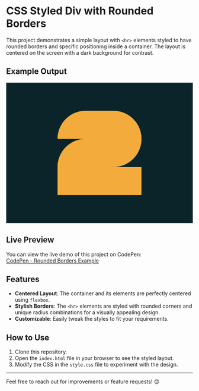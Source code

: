# CSS Styled Div with Rounded Borders

This project demonstrates a simple layout with `<hr>` elements styled to have rounded borders and specific positioning inside a container. The layout is centered on the screen with a dark background for contrast.

## Example Output

![Example](./6-th%20Dec/target_k5MbLBx@2x.png)

## Live Preview

You can view the live demo of this project on CodePen:  
[CodePen - Rounded Borders Example](https://codepen.io/Roman_762_/pen/RNbaPyL)

## Features

- **Centered Layout**: The container and its elements are perfectly centered using `flexbox`.
- **Stylish Borders**: The `<hr>` elements are styled with rounded corners and unique radius combinations for a visually appealing design.
- **Customizable**: Easily tweak the styles to fit your requirements.

## How to Use

1. Clone this repository.
2. Open the `index.html` file in your browser to see the styled layout.
3. Modify the CSS in the `style.css` file to experiment with the design.

---

Feel free to reach out for improvements or feature requests! 😊
